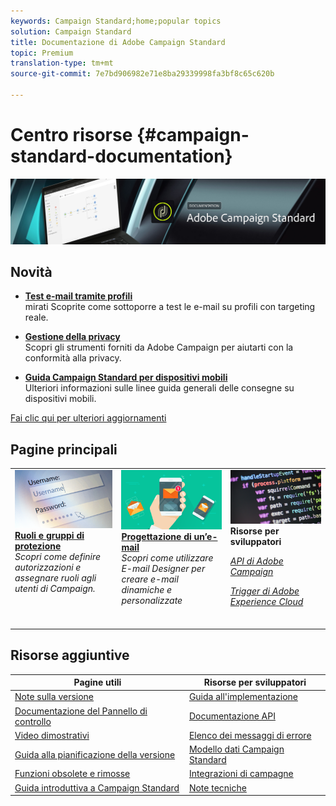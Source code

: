 ```yaml
---
keywords: Campaign Standard;home;popular topics
solution: Campaign Standard
title: Documentazione di Adobe Campaign Standard
topic: Premium
translation-type: tm+mt
source-git-commit: 7e7bd906982e71e8ba29339998fa3bf8c65c620b

---
```



# Centro risorse {#campaign-standard-documentation}

![](start/using/assets/do-not-localize/banner_acs_doc.jpg)

## Novità

* **[Test e-mail tramite profili](sending/using/testing-messages-using-target.md)**<br/>mirati Scoprite come sottoporre a test le e-mail su profili con targeting reale.

* **[Gestione della privacy](https://helpx.adobe.com/campaign/kb/campaign-privacy.html)**<br/>Scopri gli strumenti forniti da Adobe Campaign per aiutarti con la conformità alla privacy.

* **[Guida Campaign Standard per dispositivi mobili](https://helpx.adobe.com/campaign/kb/acs-mobile.html)**<br/>Ulteriori informazioni sulle linee guida generali delle consegne su dispositivi mobili.

[Fai clic qui per ulteriori aggiornamenti](rn/using/documentation-updates.md)

## Pagine principali

<table>
<tr>
  <td valign="top">
    <a href="administration/using/about-access-management.md">
      <img alt="Ruoli" src="start/using/assets/roles.png"/>
    </a>
    <div>
    <a href="administration/using/about-access-management.md"><strong>Ruoli e gruppi di protezione</strong></a>
    </div>
    <em>Scopri come definire autorizzazioni e assegnare ruoli agli utenti di Campaign.</em>
    <br>
  </td>
  <td valign="top">
    <a href="designing/using/designing-content-in-adobe-campaign.md">
      <img alt="Finestra di progettazione e-mail" src="start/using/assets/design.png" />
    </a>
    <div>
    <a href="designing/using/designing-content-in-adobe-campaign.md"><strong>Progettazione di un’e-mail</strong></a>
    </div>
    <em>Scopri come utilizzare E-mail Designer per creare e-mail dinamiche e personalizzate</em>
    <br>
  </td>
  <td valign="top">
       <img alt="Sviluppatori" src="start/using/assets/dev.png" />
    <div>
    <strong>Risorse per sviluppatori</strong>
    </div>
    <p><em><a href="api/using/about-campaign-standard-apis.md">API di Adobe Campaign</a></em></p>
    <p><em><a href="integrating/using/about-adobe-experience-cloud-triggers.md">Trigger di Adobe Experience Cloud</a></em></p>
    <br>
  </td>
</tr>
</table>

## Risorse aggiuntive

| Pagine utili | Risorse per sviluppatori |
|---|---|
| [Note sulla versione](rn/using/release-notes.md) | [Guida all&#39;implementazione](https://helpx.adobe.com/campaign/kb/campaign-standard-implementation-guide.html) |
| [Documentazione del Pannello di controllo](https://docs.adobe.com/content/help/en/control-panel/using/control-panel-home.html) | [Documentazione API](api/using/about-campaign-standard-apis.md) |
| [Video dimostrativi](https://docs.adobe.com/content/help/en/campaign-learn/campaign-standard-tutorials/overview.html) | [Elenco dei messaggi di errore](https://docs.adobe.com/content/help/en/campaign-classic/technicalresources/error_messages/error_codes.html) |
| [Guida alla pianificazione della versione](https://helpx.adobe.com/campaign/kb/acs-release-planning.html) | [Modello dati Campaign Standard](developing/using/datamodel-introduction.md) |
| [Funzioni obsolete e rimosse](https://helpx.adobe.com/campaign/kb/acs-deprecated-and-removed-features.html) | [Integrazioni di campagne](integrating/using/about-campaign-integrations.md) |
| [Guida introduttiva a Campaign Standard](start/using/campaign-orchestration.md) | [Note tecniche](https://helpx.adobe.com/campaign/kb/acs-article-list.html) |
